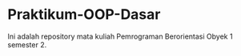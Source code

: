 # Praktikum-OOP-Dasar
Ini adalah repository mata kuliah Pemrograman Berorientasi Obyek 1 semester 2. 
